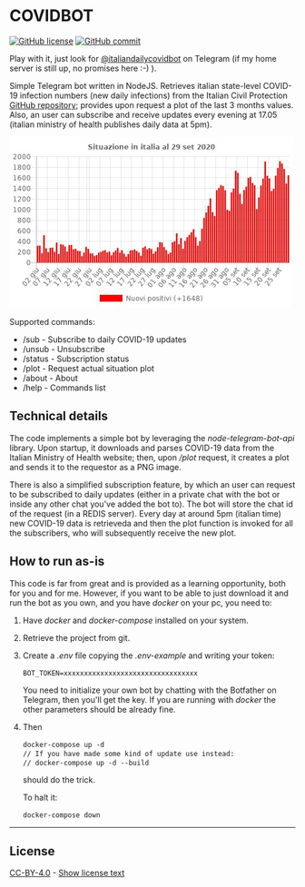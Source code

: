 # COVIDBOT

[![GitHub license](https://img.shields.io/badge/License-Creative%20Commons%20Attribution%204.0%20International-blue)](https://github.com/PicciMario/covidbot/blob/master/LICENSE.txt)
[![GitHub commit](https://img.shields.io/github/last-commit/PicciMario/covidbot)](https://github.com/PicciMario/covidbot/commits/master)

Play with it, just look for [@italiandailycovidbot](https://t.me/italiandailycovidbot) on Telegram (if my home server is still up, no promises here :-) ).

Simple Telegram bot written in NodeJS. Retrieves italian state-level COVID-19 infection numbers (new daily infections) from the Italian Civil Protection [GitHub repository](https://github.com/pcm-dpc/COVID-19); provides upon request a plot of the last 3 months values. Also, an user can subscribe and receive updates every evening at 17.05 (italian ministry of health publishes daily data at 5pm).

![Sample plot](/sampleplot.jpg)

Supported commands:
- /sub - Subscribe to daily COVID-19 updates
- /unsub - Unsubscribe
- /status - Subscription status
- /plot - Request actual situation plot
- /about - About
- /help - Commands list

## Technical details

The code implements a simple bot by leveraging the *node-telegram-bot-api* library. Upon startup, it downloads and parses COVID-19 data from the Italian Ministry of Health website; then, upon */plot* request, it creates a plot and sends it to the requestor as a PNG image.

There is also a simplified subscription feature, by which an user can request to be subscribed to daily updates (either in a private chat with the bot or inside any other chat you've added the bot to). The bot will store the chat id of the request (in a REDIS server). Every day at around 5pm (italian time) new COVID-19 data is retrieveda and then the plot function is invoked for all the subscribers, who will subsequently receive the new plot.

## How to run as-is

This code is far from great and is provided as a learning opportunity, both for you and for me. However, if you want to be able to just download it and run the bot as you own, and you have *docker* on your pc, you need to:

1) Have *docker* and *docker-compose* installed on your system.

2) Retrieve the project from git.

3) Create a *.env* file copying the *.env-example* and writing your token:

	```
	BOT_TOKEN=xxxxxxxxxxxxxxxxxxxxxxxxxxxxxxxxx
	```

	You need to initialize your own bot by chatting with the Botfather on Telegram, then you'll get the key. If you are running with *docker* the other parameters should be already fine.

4) Then
	
	```
	docker-compose up -d
	// If you have made some kind of update use instead:
	// docker-compose up -d --build
	```

	should do the trick.

	To halt it:

	```
	docker-compose down
	```

---

## License

[CC-BY-4.0](https://creativecommons.org/licenses/by/4.0/deed.it) - [Show license text](https://github.com/PicciMario/covidbot/blob/master/LICENSE.txt)